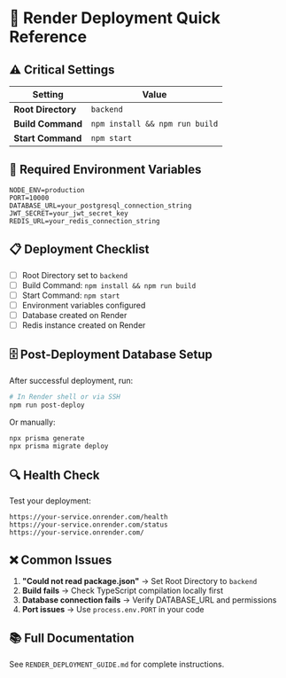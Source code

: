 # 🚀 Render Deployment Quick Reference

## ⚠️ Critical Settings

| Setting | Value |
|---------|-------|
| **Root Directory** | `backend` |
| **Build Command** | `npm install && npm run build` |
| **Start Command** | `npm start` |

## 🔑 Required Environment Variables

```
NODE_ENV=production
PORT=10000
DATABASE_URL=your_postgresql_connection_string
JWT_SECRET=your_jwt_secret_key
REDIS_URL=your_redis_connection_string
```

## 📋 Deployment Checklist

- [ ] Root Directory set to `backend`
- [ ] Build Command: `npm install && npm run build`
- [ ] Start Command: `npm start`
- [ ] Environment variables configured
- [ ] Database created on Render
- [ ] Redis instance created on Render

## 🗄️ Post-Deployment Database Setup

After successful deployment, run:

```bash
# In Render shell or via SSH
npm run post-deploy
```

Or manually:

```bash
npx prisma generate
npx prisma migrate deploy
```

## 🔍 Health Check

Test your deployment:
```
https://your-service.onrender.com/health
https://your-service.onrender.com/status
https://your-service.onrender.com/
```

## ❌ Common Issues

1. **"Could not read package.json"** → Set Root Directory to `backend`
2. **Build fails** → Check TypeScript compilation locally first
3. **Database connection fails** → Verify DATABASE_URL and permissions
4. **Port issues** → Use `process.env.PORT` in your code

## 📚 Full Documentation

See `RENDER_DEPLOYMENT_GUIDE.md` for complete instructions.
